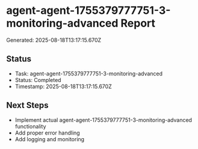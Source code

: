 # agent-agent-1755379777751-3-monitoring-advanced Report

Generated: 2025-08-18T13:17:15.670Z

## Status
- Task: agent-agent-1755379777751-3-monitoring-advanced
- Status: Completed
- Timestamp: 2025-08-18T13:17:15.670Z

## Next Steps
- Implement actual agent-agent-1755379777751-3-monitoring-advanced functionality
- Add proper error handling
- Add logging and monitoring
